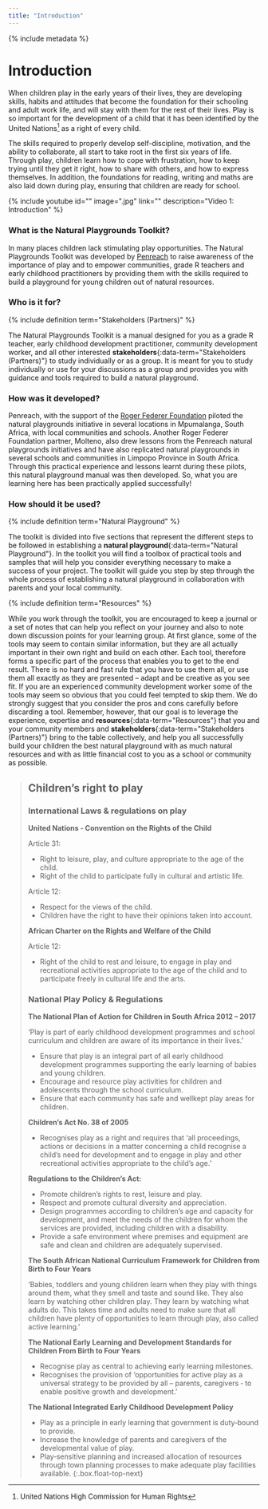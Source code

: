 ```yaml
---
title: "Introduction"
---
```


{% include metadata %}

# Introduction

When children play in the early years of their lives, they are developing skills, habits and attitudes that become the foundation for their schooling and adult work life, and will stay with them for the rest of their lives. Play is so important for the development of a child that it has been identified by the United Nations[^1] as a right of every child.

[^1]: United Nations High Commission for Human Rights

The skills required to properly develop self-discipline, motivation, and the ability to collaborate, all start to take root in the first six years of life. Through play, children learn how to cope with frustration, how to keep trying until they get it right, how to share with others, and how to express themselves. In addition, the foundations for reading, writing and maths are also laid down during play, ensuring that children are ready for school.

{% include youtube
    id=""
    image=".jpg"
    link=""
    description="Video 1: Introduction"
%}

### What is the Natural Playgrounds Toolkit?

In many places children lack stimulating play opportunities. The Natural Playgrounds Toolkit was developed by [Penreach](https://penreach.co.za/) to raise awareness of the importance of play and to empower communities, grade R teachers and early childhood practitioners by providing them with the skills required to build a playground for young children out of natural resources.

### Who is it for?

{% include definition term="Stakeholders (Partners)" %}

The Natural Playgrounds Toolkit is a manual designed for you as a grade R teacher, early childhood development practitioner, community development worker, and all other interested **stakeholders**{:data-term="Stakeholders (Partners)"} to study individually or as a group. It is meant for you to study individually or use for your discussions as a group and provides you with guidance and tools required to build a natural playground.

### How was it developed?

Penreach, with the support of the [Roger Federer Foundation](https://www.rogerfedererfoundation.org/en/home/) piloted the natural playgrounds initiative in several locations in Mpumalanga, South Africa, with local communities and schools. Another Roger Federer Foundation partner, Molteno, also drew lessons from the Penreach natural playgrounds initiatives and have also replicated natural playgrounds in several schools and communities in Limpopo Province in South Africa. Through this practical experience and lessons learnt during these pilots, this natural playground manual was then developed. So, what you are learning here has been practically applied successfully!

### How should it be used?

{% include definition term="Natural Playground" %}

The toolkit is divided into five sections that represent the different steps to be followed in establishing a **natural playground**{:data-term="Natural Playground"}. In the toolkit you will find a toolbox of practical tools and samples that will help you consider everything necessary to make a success of your project. The toolkit will guide you step by step through the whole process of establishing a natural playground in collaboration with parents and your local community.

{% include definition term="Resources" %}

While you work through the toolkit, you are encouraged to keep a journal or a set of notes that can help you reflect on your journey and also to note down discussion points for your learning group. At first glance, some of the tools may seem to contain similar information, but they are all actually important in their own right and build on each other. Each tool, therefore forms a specific part of the process that enables you to get to the end result. There is no hard and fast rule that you have to use them all, or use them all exactly as they are presented – adapt and be creative as you see fit. If you are an experienced community development worker some of the tools may seem so obvious that you could feel tempted to skip them. We do strongly suggest that you consider the pros and cons carefully before discarding a tool. Remember, however, that our goal is to leverage the experience, expertise and **resources**{:data-term="Resources"} that you and your community members and **stakeholders**{:data-term="Stakeholders (Partners)"} bring to the table collectively, and help you all  successfully build your children the best natural playground with as much natural resources and with  as little financial cost to you as a school or community as possible.

> ## Children’s right to play
> 
> ### International Laws & regulations on play
> 
> **United Nations ‐ Convention on the Rights of the Child**
> 
> Article 31:
> *   Right to leisure, play, and culture appropriate to the age of the child.
> *   Right of the child to participate fully in cultural and artistic life.
> 
> Article 12:
> *   Respect for the views of the child.
> *   Children have the right to have their opinions taken into account.
> 
> **African Charter on the Rights and Welfare of the Child**
> 
> Article 12:
> *   Right of the child to rest and leisure, to engage in play and recreational activities appropriate to the age of the child and to participate freely in cultural life and the arts.
> 
> ### National Play Policy & Regulations
> 
> **The National Plan of Action for Children in South Africa 2012 – 2017**
> 
> ‘Play is part of early childhood development programmes and school curriculum and children are aware of its importance in their lives.’
> 
> *   Ensure that play is an integral part of all early childhood development programmes supporting the early learning of babies and young children.
> *   Encourage and resource play activities for children and adolescents through the school curriculum.
> *   Ensure that each community has safe and wellkept play areas for children.
> 
> **Children’s Act No. 38 of 2005**
> 
> *   Recognises play as a right and requires that ‘all proceedings, actions or decisions in a matter concerning a child recognise a child’s need for development and to engage in play and other recreational activities appropriate to the child’s age.’
> 
> **Regulations to the Children’s Act:**
> 
> *   Promote children’s rights to rest, leisure and play.
> *   Respect and promote cultural diversity and appreciation.
> *   Design programmes according to children’s age and capacity for development, and meet the needs of the children for whom the services are provided, including children with a disability.
> *   Provide a safe environment where premises and equipment are safe and clean and children are adequately supervised.
> 
> **The South African National Curriculum Framework for Children from Birth to Four Years**
> 
> ‘Babies, toddlers and young children learn when they play with things around them, what they smell and taste and sound like. They also learn by watching other children play. They learn by watching what adults do. This takes time and adults need to make sure that all children have plenty of opportunities to learn through play, also called active learning.’
> 
> **The National Early Learning and Development Standards for Children From Birth to Four Years**
> 
> *   Recognise play as central to achieving early learning milestones.
> *   Recognises the provision of ‘opportunities for active play as a universal strategy to be provided by all – parents, caregivers ‐ to enable positive growth and development.’
> 
> **The National Integrated Early Childhood Development Policy**
> 
> *   Play as a principle in early learning that government is duty‐bound to provide.
> *   Increase the knowledge of parents and caregivers of the developmental value of play.
> *   Play‐sensitive planning and increased allocation of resources through town planning processes to make adequate play facilities available.
{:.box.float-top-next}

